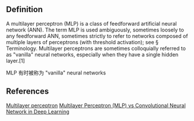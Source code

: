 ## Definition

A multilayer perceptron (MLP) is a class of feedforward artificial neural network (ANN). The term MLP is used ambiguously, sometimes loosely to any feedforward ANN, sometimes strictly to refer to networks composed of multiple layers of perceptrons (with threshold activation); see § Terminology. Multilayer perceptrons are sometimes colloquially referred to as "vanilla" neural networks, especially when they have a single hidden layer.[1]

MLP 有时被称为 "vanilla" neural networks
 
## References
[Multilayer perceptron](https://en.wikipedia.org/wiki/Multilayer_perceptron)
[Multilayer Perceptron (MLP) vs Convolutional Neural Network in Deep Learning](https://medium.com/data-science-bootcamp/multilayer-perceptron-mlp-vs-convolutional-neural-network-in-deep-learning-c890f487a8f1)